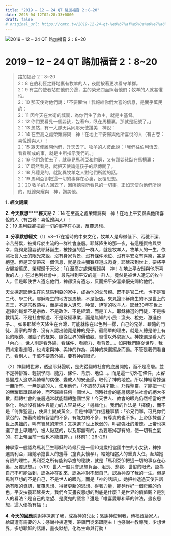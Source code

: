 ```yaml
---
title: "2019 – 12 – 24 QT 路加福音 2：8~20"
date: 2025-04-12T02:28:33+0800
draft: false
# original_url: https://cmtc.tw/2019-12-24-qt-%e8%b7%af%e5%8a%a0%e7%a6%8f%e9%9f%b3-2%ef%bc%9a820
---
```


![2019 – 12 – 24 QT 路加福音 2：8\~20](/images/qt.jpg   "2019 – 12 – 24 QT 路加福音 2：8\~20")

# 2019 – 12 – 24 QT 路加福音 2：8\~20

> 路加福音 2：8\~20  
> 2：8 在伯利恆之野地裏有牧羊的人，夜間按著更次看守羊群。  
> 2：9 有主的使者站在他們旁邊，主的榮光四面照著他們；牧羊的人就甚懼怕。  
> 2：10 那天使對他們說：「不要懼怕！我報給你們大喜的信息，是關乎萬民的；  
> 2：11 因今天在大衛的城裏，為你們生了救主，就是主基督。  
> 2：12 你們要看見一個嬰孩，包著布，臥在馬槽裏，那就是記號了。」  
> 2：13 忽然，有一大隊天兵同那天使讚美　神說：  
> 2：14 在至高之處榮耀歸與　神！在地上平安歸與他所喜悅的人（有古卷：喜悅歸與人）！  
> 2：15 眾天使離開他們，升天去了。牧羊的人彼此說：「我們往伯利恆去，看看所成的事，就是主所指示我們的。」  
> 2：16 他們急忙去了，就尋見馬利亞和約瑟，又有那嬰孩臥在馬槽裏；  
> 2：17 既然看見，就把天使論這孩子的話傳開了。  
> 2：18 凡聽見的，就詫異牧羊之人對他們所說的話。  
> 2：19 馬利亞卻把這一切的事存在心裏，反覆思想。  
> 2：20 牧羊的人回去了，因所聽見所看見的一切事，正如天使向他們所說的，就歸榮耀與　神，讚美他。

**1.** **經文誦讀**

**2. 今天默想****經文**路 2：14 在至高之處榮耀歸與　神！在地上平安歸與他所喜悅的人（有古卷：喜悅歸與人）！  
2：19 馬利亞卻把這一切的事存在心裏，反覆思想。

**3. 分享默想經文**（1）v8\~17在當時的中東文化，牧羊人是卑微低下、污穢不潔、辛苦勞累，被排斥於主流的一群社會底層。耶穌降生的那一夜，有這種資格與榮幸，能夠見證嬰孩耶穌誕生，被揀選的這一群人，就是牧羊人。牧羊人的一生，依照社會人士的眼光來說，沒有身家背景、沒有條件地位、沒有平安沒有喜樂，甚是絕望。但是天使帶來一個信息，就是救主彌賽亞道成肉身，耶穌來到世上，要將平安賜給萬民、榮耀歸予天父：「在至高之處榮耀歸與　神！在地上平安歸與他所喜悅的人。」在以色列社會中，最先得到平安的這一群人，竟然是被世人遺忘的牧羊人。但是即使世人遺忘他們，神卻沒有遺忘，反而把平安喜樂優先賜給他們。

天父揀選耶穌生在約瑟馬利亞的家中，成為他的父母親。既不是官二代，也不是富二代、學二代。耶穌降生的地方是馬槽，不是飯店。來見證耶穌降生的不是世上的君王，不是宗教領袖，而是被世人遺忘，唾棄、絕望的牧羊人。耶穌30年在世上選擇的職業不是宗教、不是政治、不是經濟，而是工人。耶穌揀選的門徒，不是宗教精英、不是社會顯達、不是政經專業，而是無知的小民：漁夫、稅吏、激進份子…。如果耶穌今天降生在台灣，可能就像在以色列一樣，自己的兄弟、跟隨的門徒、居家的鄰舎、沒有人認出祂竟是神的兒子。最簡單的理由，就是人總是帶上有色的眼鏡、滿腦子的框架、隨從世界的價值觀、習慣以外貌認人。神揀選是看人的「內心」，世人則是看外貌、看條件、看能力、看背景…。如果我們隨從世界，我們肯定看走眼，也肯定與神、與神的作為、與神的揀選擦身而過。不管是我們看自己，看別人，千萬不要憑外貌，要有神的眼光。

（2）神翻轉世界，透過耶穌證明，是先從翻轉社會的底層開始，而不是高層。並不是神排富、輕視學問、能力、條件、背景、地位…。而是這一切外在條件，太容易變成人追求與倚頼的偶像、變成人的安全感，取代了神的地位。所以神經常揀選一無所有、一無是處的人，使用他們，「不憑勢力與才能」，乃靠聖靈，才能把一切的榮耀單單歸給神，而不歸給任何一個世人。同時社會的底層總是佔社會的絕大多數，翻轉社會的底層通常就能翻轉整個世界！今天世人、教會的眼光仍然相當的世俗化，對於沒有條件與能力的人容易將之「邊緣化」。我們的作法是「擇優」，而不是「倚靠聖靈」，使糞土變成黃金，但是神專門作這種事情：「弟兄們哪，可見你們蒙召的，按著肉體有智慧的不多，有能力的不多，有尊貴的也不多。上帝卻揀選了世上愚拙的，叫有智慧的羞愧；又揀選了世上軟弱的，叫那強壯的羞愧。上帝也揀選了世上卑賤的，被人厭惡的，以及那無有的，為要廢掉那有的，使一切有血氣的，在上帝面前一個也不能自誇。」（林前1：26\~29）

神學家一般認為馬利亞生耶穌的時候只是一個10幾歲相當國中生的小女孩，神揀選馬利亞，讓她承擔世人的羞辱（童貞女懷孕），給她相當大的重責大任，超越她有限的理性。馬利亞之所有能夠承擔的秘訣，就是「馬利亞卻把這一切的事存在心裏，反覆思想。」（v19）世人一般只會思想負面、沮喪、悲觀、世俗的眼光，認為自己不可能做到，認為神在亂來、認為神對不起自己，認為神毀了我的一生。但是馬利亞想的不是自己，不是世人的眼光，而是「神的話語」。她把神透過天使告訴她有限的資訊，反覆思想、得著更新的思想、得著力量，能夠作好一個母親的角色，平安扶養耶穌長大。我們今天晝夜思想的到底是什麼？是世界的價值觀？是別人的看法？是自己的慾望、是魔鬼的謊言？還是「唯喜愛耶和華的律法，晝夜思想，這人便為有福！」

**4. 今天的回應**感謝神揀選了我，成為神的兒女；感謝神使用我，傳福音給家人，給周遭有需要的人；感謝神揀選我，帶領門徒來跟隨主！也感謝神教導我，少想世界，多想耶穌的話語，晝夜默想，化為生命與行動！